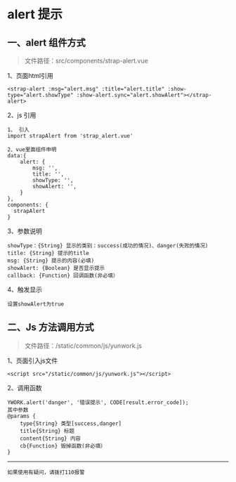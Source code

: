# alert 提示

## 一、alert 组件方式
>文件路径：src/components/strap-alert.vue

1、页面html引用
```
<strap-alert :msg="alert.msg" :title="alert.title" :show-type="alert.showType" :show-alert.sync="alert.showAlert"></strap-alert>
```

2、js 引用
```
1、 引入
import strapAlert from 'strap_alert.vue'

2、vue里面组件申明
data:{
	alert: {
		msg: '',
		title: '',
		showType: '',
		showAlert: '',
	}
},
components: {
  strapAlert
}
```

3、参数说明
```
showType：{String} 显示的类别：success(成功的情况)、danger(失败的情况)
title: {String} 提示的title
msg: {String} 提示的内容(必填)
showAlert: {Boolean} 是否显示提示
callback: {Function} 回调函数(非必填）
```

4、触发显示
```
设置showAlert为true
```


## 二、Js 方法调用方式
>文件路径：/static/common/js/yunwork.js

1、页面引入js文件
```
<script src="/static/common/js/yunwork.js"></script>
```
2、调用函数
```
YWORK.alert('danger', '错误提示', CODE[result.error_code]);
其中参数
@params {
 	type{String} 类型[success,danger]
 	title{String} 标题
 	content{String} 内容
 	cb{Function} 毁掉函数(非必填）
}
```
***
`如果使用有疑问，请拨打110报警`